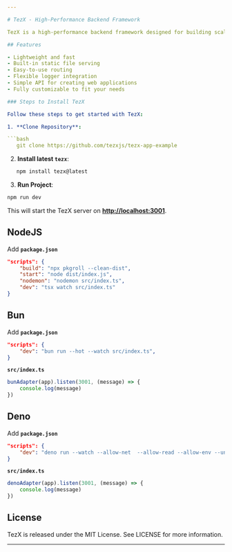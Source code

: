 ```yaml
---

# TezX - High-Performance Backend Framework

TezX is a high-performance backend framework designed for building scalable and efficient web applications. This README provides detailed installation instructions and usage information for setting up your project with TezX.

## Features

- Lightweight and fast
- Built-in static file serving
- Easy-to-use routing
- Flexible logger integration
- Simple API for creating web applications
- Fully customizable to fit your needs

### Steps to Install TezX

Follow these steps to get started with TezX:

1. **Clone Repository**:

```bash
   git clone https://github.com/tezxjs/tezx-app-example
```

2. **Install latest `tezx`**:

```bash
   npm install tezx@latest
```

3. **Run Project**:

```bash
npm run dev
```

This will start the TezX server on **<http://localhost:3001>**.

## **NodeJS**

Add **`package.json`**

```json
"scripts": {
    "build": "npx pkgroll --clean-dist",
    "start": "node dist/index.js",
    "nodemon": "nodemon src/index.ts",
    "dev": "tsx watch src/index.ts"
}
```

## **Bun**

Add **`package.json`**

```json
"scripts": {
    "dev": "bun run --hot --watch src/index.ts",
}
```

**`src/index.ts`**

```ts
bunAdapter(app).listen(3001, (message) => {
    console.log(message)
})
```

## **Deno**

Add **`package.json`**

```json
"scripts": {
    "dev": "deno run --watch --allow-net  --allow-read --allow-env --unstable-sloppy-imports src/index.ts",
}
```

**`src/index.ts`**

```ts
denoAdapter(app).listen(3001, (message) => {
    console.log(message)
})
```

## License

TezX is released under the MIT License. See LICENSE for more information.

---
```

